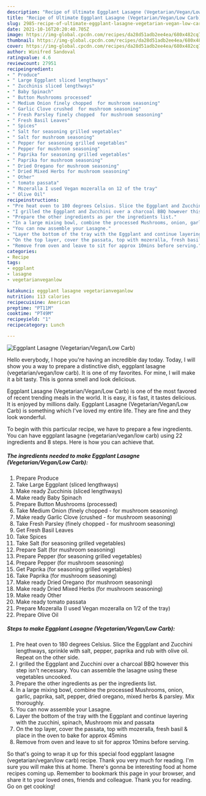 ```yaml
---
description: "Recipe of Ultimate Eggplant Lasagne (Vegetarian/Vegan/Low Carb)"
title: "Recipe of Ultimate Eggplant Lasagne (Vegetarian/Vegan/Low Carb)"
slug: 2985-recipe-of-ultimate-eggplant-lasagne-vegetarian-vegan-low-carb
date: 2021-10-16T20:20:40.705Z
image: https://img-global.cpcdn.com/recipes/da28d51adb2ee4ea/680x482cq70/eggplant-lasagne-vegetarianveganlow-carb-recipe-main-photo.jpg
thumbnail: https://img-global.cpcdn.com/recipes/da28d51adb2ee4ea/680x482cq70/eggplant-lasagne-vegetarianveganlow-carb-recipe-main-photo.jpg
cover: https://img-global.cpcdn.com/recipes/da28d51adb2ee4ea/680x482cq70/eggplant-lasagne-vegetarianveganlow-carb-recipe-main-photo.jpg
author: Winifred Sandoval
ratingvalue: 4.6
reviewcount: 27951
recipeingredient:
- " Produce"
- " Large Eggplant sliced lengthways"
- " Zucchinis sliced lengthways"
- " Baby Spinach"
- " Button Mushrooms processed"
- " Medium Onion finely chopped  for mushroom seasoning"
- " Garlic Clove crushed  for mushroom seasoning"
- " Fresh Parsley finely chopped  for mushroom seasoning"
- " Fresh Basil Leaves"
- " Spices"
- " Salt for seasoning grilled vegetables"
- " Salt for mushroom seasoning"
- " Pepper for seasoning grilled vegetables"
- " Pepper for mushroom seasoning"
- " Paprika for seasoning grilled vegetables"
- " Paprika for mushroom seasoning"
- " Dried Oregano for mushroom seasoning"
- " Dried Mixed Herbs for mushroom seasoning"
- " Other"
- " tomato passata"
- " Mozeralla I used Vegan mozeralla on 12 of the tray"
- " Olive Oil"
recipeinstructions:
- "Pre heat oven to 180 degrees Celsius. Slice the Eggplant and Zucchini lengthways, sprinkle with salt, pepper, paprika and rub with olive oil. Repeat on the other side."
- "I grilled the Eggplant and Zucchini over a charcoal BBQ however this step isn&#39;t necessary. You can assemble the lasagne using these vegetables uncooked."
- "Prepare the other ingredients as per the ingredients list."
- "In a large mixing bowl, combine the processed Mushrooms, onion, garlic, paprika, salt, pepper, dried oregano, mixed herbs &amp; parsley. Mix thoroughly."
- "You can now assemble your Lasagne."
- "Layer the bottom of the tray with the Eggplant and continue layering with the zucchini, spinach, Mushroom mix and passata"
- "On the top layer, cover the passata, top with mozeralla, fresh basil &amp; place in the oven to bake for approx 45mins"
- "Remove from oven and leave to sit for approx 10mins before serving."
categories:
- Recipe
tags:
- eggplant
- lasagne
- vegetarianveganlow

katakunci: eggplant lasagne vegetarianveganlow 
nutrition: 113 calories
recipecuisine: American
preptime: "PT11M"
cooktime: "PT49M"
recipeyield: "1"
recipecategory: Lunch

---
```



![Eggplant Lasagne (Vegetarian/Vegan/Low Carb)](https://img-global.cpcdn.com/recipes/da28d51adb2ee4ea/680x482cq70/eggplant-lasagne-vegetarianveganlow-carb-recipe-main-photo.jpg)

Hello everybody, I hope you're having an incredible day today. Today, I will show you a way to prepare a distinctive dish, eggplant lasagne (vegetarian/vegan/low carb). It is one of my favorites. For mine, I will make it a bit tasty. This is gonna smell and look delicious.



Eggplant Lasagne (Vegetarian/Vegan/Low Carb) is one of the most favored of recent trending meals in the world. It is easy, it is fast, it tastes delicious. It is enjoyed by millions daily. Eggplant Lasagne (Vegetarian/Vegan/Low Carb) is something which I've loved my entire life. They are fine and they look wonderful.


To begin with this particular recipe, we have to prepare a few ingredients. You can have eggplant lasagne (vegetarian/vegan/low carb) using 22 ingredients and 8 steps. Here is how you can achieve that.

<!--inarticleads1-->

##### The ingredients needed to make Eggplant Lasagne (Vegetarian/Vegan/Low Carb):

1. Prepare  Produce
1. Take  Large Eggplant (sliced lengthways)
1. Make ready  Zucchinis (sliced lengthways)
1. Make ready  Baby Spinach
1. Prepare  Button Mushrooms (processed)
1. Take  Medium Onion (finely chopped - for mushroom seasoning)
1. Make ready  Garlic Clove (crushed - for mushroom seasoning)
1. Take  Fresh Parsley (finely chopped - for mushroom seasoning)
1. Get  Fresh Basil Leaves
1. Take  Spices
1. Take  Salt (for seasoning grilled vegetables)
1. Prepare  Salt (for mushroom seasoning)
1. Prepare  Pepper (for seasoning grilled vegetables)
1. Prepare  Pepper (for mushroom seasoning)
1. Get  Paprika (for seasoning grilled vegetables)
1. Take  Paprika (for mushroom seasoning)
1. Make ready  Dried Oregano (for mushroom seasoning)
1. Make ready  Dried Mixed Herbs (for mushroom seasoning)
1. Make ready  Other
1. Make ready  tomato passata
1. Prepare  Mozeralla (I used Vegan mozeralla on 1/2 of the tray)
1. Prepare  Olive Oil




<!--inarticleads2-->

##### Steps to make Eggplant Lasagne (Vegetarian/Vegan/Low Carb):

1. Pre heat oven to 180 degrees Celsius. Slice the Eggplant and Zucchini lengthways, sprinkle with salt, pepper, paprika and rub with olive oil. Repeat on the other side.
1. I grilled the Eggplant and Zucchini over a charcoal BBQ however this step isn&#39;t necessary. You can assemble the lasagne using these vegetables uncooked.
1. Prepare the other ingredients as per the ingredients list.
1. In a large mixing bowl, combine the processed Mushrooms, onion, garlic, paprika, salt, pepper, dried oregano, mixed herbs &amp; parsley. Mix thoroughly.
1. You can now assemble your Lasagne.
1. Layer the bottom of the tray with the Eggplant and continue layering with the zucchini, spinach, Mushroom mix and passata
1. On the top layer, cover the passata, top with mozeralla, fresh basil &amp; place in the oven to bake for approx 45mins
1. Remove from oven and leave to sit for approx 10mins before serving.




So that's going to wrap it up for this special food eggplant lasagne (vegetarian/vegan/low carb) recipe. Thank you very much for reading. I'm sure you will make this at home. There's gonna be interesting food at home recipes coming up. Remember to bookmark this page in your browser, and share it to your loved ones, friends and colleague. Thank you for reading. Go on get cooking!
